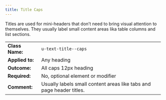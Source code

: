 ```yaml
---
title: Title Caps
---
```

Titles are used for mini-headers that don’t need to bring visual attention to 
themselves. They usually label small content areas lika table columns and list 
sections.

|  |  |
| --------------- | ----------------------- |
| **Class Name:** | `u-text-title--caps` |
| **Applied to:** | Any heading |
| **Outcome:**    | All caps 12px heading |
| **Required:**   | No, optional element or modifier |
| **Comment:**    | Usually labels small content areas like tabs and page header titles. |